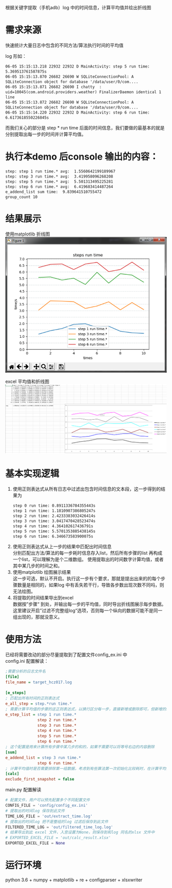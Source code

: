 根据关键字提取（手机adb）log 中的时间信息，计算平均值并绘出折线图

# 需求来源

快速统计大量日志中包含的不同方法/算法执行时间的平均值

log 形如：

```LOG
06-05 15:15:13.218 22932 22932 D MainActivity: step 5 run time: 5.369513761587875s
06-05 15:15:13.870 26682 26690 W SQLiteConnectionPool: A SQLiteConnection object for database '/data/user/0/com....
06-05 15:15:13.871 26682 26690 I chatty  : uid=10045(com.android.providers.weather) FinalizerDaemon identical 1 line
06-05 15:15:13.872 26682 26690 W SQLiteConnectionPool: A SQLiteConnection object for database '/data/user/0/com....
06-05 15:15:14.220 22932 22932 D MainActivity: step 6 run time: 6.6173618550226845s
```

而我们关心的部分是 step * run time 后面的时间信息，我们要做的最基本的就是分别提取出每一步的时间并计算平均值。

# 执行本demo 后console 输出的内容：

```log
step: step 1 run time.* avg:  1.5560642199189967
step: step 3 run time.* avg:  3.419958096268208
step: step 5 run time.* avg:  5.501313495225281
step: step 6 run time.* avg:  6.419683414487264
e_addend_list sum time:  9.839641510755472
group_count 10
```

# 结果展示

使用matplotlib 折线图    
![](line_chart.png)

excel 平均值和折线图  
![](line_chart_xlsx.png)

# 基本实现逻辑

1. 使用正则表达式从所有日志中过滤出包含时间信息的文本段，这一步得到的结果为
    ```log
    step 0 run time: 0.8911336784355443s
    step 1 run time: 1.1810907386805247s
    step 2 run time: 2.4233383032426414s
    step 3 run time: 3.0417470428523474s
    step 4 run time: 4.364102617436791s
    step 5 run time: 5.5701353885438145s
    step 6 run time: 6.346673583900075s
    ```
2. 使用正则表达式从上一步的结果中匹配出时间信息  
分别匹配出方法/算法的每一步耗时信息存入list，然后所有步骤的list 再构成一个list，可以理解为是个二维数组。
使用提取出的时间数字计算均值，或者其中某几步的时间之和。
3. 使用matplotlib 绘图展示结果  
这一步可选，默认不开启。执行这一步有个要求，那就是提出出来的的每个步骤数量是相同的，如果log 中有丢失若干行，导致各步数出现次数不同吗，则无法绘图。
4. 将提取的时间结果导出到excel  
数据按”步骤“ 到处，并输出每一步的平均值，同时导出折线图展示每步数据。这里建议开启”过滤不完整组log“选项，否则每一个纵向的数据可能不是同一组出现的，那就没意义。

# 使用方法

已经将需要改动的部分尽量提取到了配置文件config_ex.ini 中  
config.ini 配置解读：
```ini
;需要分析的日志文件名
[file]
file_name = target_hcz017.log

[e_steps]
; 匹配出所有时间的正则表达式
e_all_step = step.*run time.*
; 需要计算平均值的步骤的这正则表达式，以换行区分每一步，直接新增或删除即可，但新增的step 一定要包含在all_step 过滤出的结果中
e_step_list = step 1 run time.*
              step 2 run time.*
              step 3 run time.*
              step 4 run time.*
              step 5 run time.*
              step 6 run time.*
; 这个配置是用来计算所有步骤中某几步的和的，如果不需要可以将等号右边的内容删除
[sum]
e_addend_list = step 3 run time.*
              step 6 run time.*
; 计算平均值时是否需要排除第一组数据，考虑到有些算法第一次初始化比较耗时，在计算平均值时可能需要去除第一组的影响（绘图结果不受此配置影响）
[calc]
exclude_first_snapshot = false
```

main.py 配置解读
```python
# 配置文件，用户可以预先配置多个不同配置文件
CONFIG_FILE = 'config/config_ex.ini'
# 提取出的时间log 保存到此文件
TIME_LOG_FILE = 'out/extract_time.log'
# 提取出的时间log 把不是整组的log 过滤后保存到此文件
FILTERED_TIME_LOG = 'out/filtered_time_log.log'
# 结果导出到此 excel 文件，入宫设置为None，则保存到和log 同名的xlsx 文件中
# EXPORTED_EXCEL_FILE = 'out/calc_result.xlsx'
EXPORTED_EXCEL_FILE = None
```

# 运行环境

python 3.6 + numpy + matplotlib + re + configparser + xlsxwriter
